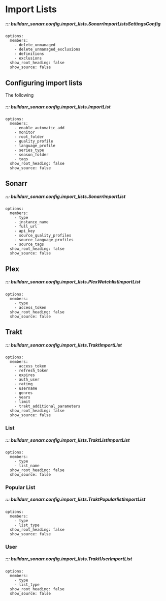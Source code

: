 # Import Lists

##### ::: buildarr_sonarr.config.import_lists.SonarrImportListsSettingsConfig
    options:
      members:
        - delete_unmanaged
        - delete_unmanaged_exclusions
        - definitions
        - exclusions
      show_root_heading: false
      show_source: false

## Configuring import lists

The following

##### ::: buildarr_sonarr.config.import_lists.ImportList
    options:
      members:
        - enable_automatic_add
        - monitor
        - root_folder
        - quality_profile
        - language_profile
        - series_type
        - season_folder
        - tags
      show_root_heading: false
      show_source: false

## Sonarr

##### ::: buildarr_sonarr.config.import_lists.SonarrImportList
    options:
      members:
        - type
        - instance_name
        - full_url
        - api_key
        - source_quality_profiles
        - source_language_profiles
        - source_tags
      show_root_heading: false
      show_source: false

## Plex

##### ::: buildarr_sonarr.config.import_lists.PlexWatchlistImportList
    options:
      members:
        - type
        - access_token
      show_root_heading: false
      show_source: false

## Trakt

##### ::: buildarr_sonarr.config.import_lists.TraktImportList
    options:
      members:
        - access_token
        - refresh_token
        - expires
        - auth_user
        - rating
        - username
        - genres
        - years
        - limit
        - trakt_additional_parameters
      show_root_heading: false
      show_source: false

### List

##### ::: buildarr_sonarr.config.import_lists.TraktListImportList
    options:
      members:
        - type
        - list_name
      show_root_heading: false
      show_source: false

### Popular List

##### ::: buildarr_sonarr.config.import_lists.TraktPopularlistImportList
    options:
      members:
        - type
        - list_type
      show_root_heading: false
      show_source: false

### User

##### ::: buildarr_sonarr.config.import_lists.TraktUserImportList
    options:
      members:
        - type
        - list_type
      show_root_heading: false
      show_source: false
